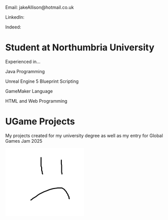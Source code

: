 <html>
<head>
<title>Jake Allison Portfolio</title>
</head>
<body>
<p>Email: jakeAllison@hotmail.co.uk</p>
<p>LinkedIn:</p>
<p>Indeed:</p>
  
<h1>Student at Northumbria University</h1>

<p>Experienced in...</p>
<p>Java Programming</p>
<p>Unreal Engine 5 Blueprint Scripting </p>
<p>GameMaker Language</p>
<p>HTML and Web Programming</p>

<h1>UGame Projects</h1>
<p>My projects created for my university degree as well as my entry for Global Games Jam 2025</p>

<img src="notHappy.PNG" alt="notDisplaying">
</body>
</html>

